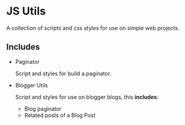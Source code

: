 # JS Utils

A collection of scripts and css styles for use on simple web projects.


## Includes
* Paginator
  
    Script and styles for build a paginator.
* Blogger Utils

    Script and styles for use on blogger blogs, this **includes**:
    * Blog paginator
    * Related posts of a Blog Post